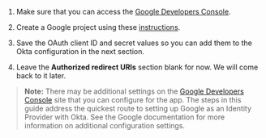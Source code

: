 1. Make sure that you can access the [Google Developers Console](https://console.developers.google.com/).

2. Create a Google project using these [instructions](https://developers.google.com/identity/sign-in/web/sign-in#before_you_begin).

3. Save the OAuth client ID and secret values so you can add them to the Okta configuration in the next section.

4. Leave the **Authorized redirect URIs** section blank for now. We will come back to it later.

> **Note:** There may be additional settings on the [Google Developers Console](https://console.developers.google.com) site that you can configure for the app. The steps in this guide address the quickest route to setting up Google as an Identity Provider with Okta. See the Google documentation for more information on additional configuration settings.
